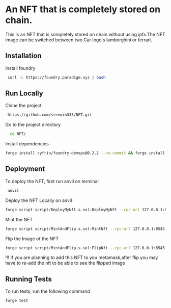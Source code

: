 # An NFT that is completely stored on chain.

This is an NFT that is sompletely stored on chain without using ipfs.The NFT image can be switched between two Car logo's lamborghini or ferrari.

## Installation

Install foundry

```bash
 curl -L https://foundry.paradigm.xyz | bash

```

## Run Locally

Clone the project

```bash
 https://github.com/sreewin333/NFT.git
```

Go to the project directory

```bash
  cd NFT/
```

Install dependencies

```bash
forge install cyfrin/foundry-devops@0.2.2 --no-commit && forge install foundry-rs/forge-std@v1.8.2 --no-commit && forge install openzeppelin/openzeppelin-contracts@v5.0.2 --no-commit

```

## Deployment

To deploy the NFT, first run anvil on terminal

```bash
 anvil
```

Deploy the NFT Locally on anvil

```bash
forge script script/DeployMyNft.s.sol:DeployMyNft --rpc-url 127.0.0.1:8545 --private-key "use a private key from anvil" --broadcast
```

Mint the NFT

```bash
forge script script/MintAndFlip.s.sol:MintNft --rpc-url 127.0.0.1:8545 --private-key "use the deployed private key" --broadcast
```

Flip the Image of the NFT

```bash
forge script script/MintAndFlip.s.sol:FlipNft --rpc-url 127.0.0.1:8545 --private-key "use the deployed private key" --broadcast
```

!!! If you are planning to add this NFT to you metamask,after flip you may have to re-add the nft to be able to see the flipped image

## Running Tests

To run tests, run the following command

```bash
forge test
```
